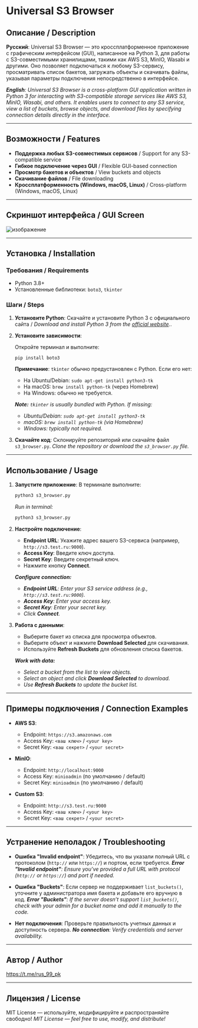 # Universal S3 Browser

## Описание / Description

**Русский**:
Universal S3 Browser — это кроссплатформенное приложение с графическим интерфейсом (GUI), написанное на Python 3, для работы с S3-совместимыми хранилищами, такими как AWS S3, MinIO, Wasabi и другими. Оно позволяет подключаться к любому S3-сервису, просматривать список бакетов, загружать объекты и скачивать файлы, указывая параметры подключения непосредственно в интерфейсе.

***English**:
Universal S3 Browser is a cross-platform GUI application written in Python 3 for interacting with S3-compatible storage services like AWS S3, MinIO, Wasabi, and others. It enables users to connect to any S3 service, view a list of buckets, browse objects, and download files by specifying connection details directly in the interface.*

---

## Возможности / Features

- **Поддержка любых S3-совместимых сервисов** / Support for any S3-compatible service
- **Гибкое подключение через GUI** / Flexible GUI-based connection
- **Просмотр бакетов и объектов** / View buckets and objects
- **Скачивание файлов** / File downloading
- **Кроссплатформенность (Windows, macOS, Linux)** / Cross-platform (Windows, macOS, Linux)

---

## Скриншот интерфейса / GUI Screen
![изображение](https://github.com/user-attachments/assets/a1f9e5a3-11d3-48ed-a9ac-4f37eeae4ebe)

---

## Установка / Installation

### Требования / Requirements
- Python 3.8+
- Установленные библиотеки: `boto3`, `tkinter`

### Шаги / Steps

1. **Установите Python**:
   Скачайте и установите Python 3 с официального сайта / *Download and install Python 3 from the [official website](https://www.python.org/downloads/).*.

2. **Установите зависимости**:
   
   Откройте терминал и выполните:
   ```bash
   pip install boto3
   ```

   **Примечание**: `tkinter` обычно предустановлен с Python. Если его нет:
   - На Ubuntu/Debian: `sudo apt-get install python3-tk`
   - На macOS: `brew install python-tk` (через Homebrew)
   - На Windows: обычно не требуется.
 
   ***Note:** `tkinter` is usually bundled with Python. If missing:*
   - *Ubuntu/Debian: `sudo apt-get install python3-tk`*
   - *macOS: `brew install python-tk` (via Homebrew)*
   - *Windows: typically not required.*

3. **Скачайте код**:
   Склонируйте репозиторий или скачайте файл `s3_browser.py`.
   *Clone the repository or download the `s3_browser.py` file.*

---

## Использование / Usage

1. **Запустите приложение**:
   В терминале выполните:
   ```bash
   python3 s3_browser.py
   ```
   *Run in terminal:*
   ```bash
   python3 s3_browser.py
   ```

2. **Настройте подключение**:
   - **Endpoint URL**: Укажите адрес вашего S3-сервиса (например, `http://s3.test.ru:9000`).
   - **Access Key**: Введите ключ доступа.
   - **Secret Key**: Введите секретный ключ.
   - Нажмите кнопку **Connect**.

   ***Configure connection:***
    - ***Endpoint URL**: Enter your S3 service address (e.g., `http://s3.test.ru:9000`).*
    - ***Access Key**: Enter your access key.*
    - ***Secret Key**: Enter your secret key.*
    - *Click **Connect**.*

3. **Работа с данными**:
   - Выберите бакет из списка для просмотра объектов.
   - Выберите объект и нажмите **Download Selected** для скачивания.
   - Используйте **Refresh Buckets** для обновления списка бакетов.

   ***Work with data:***
   - *Select a bucket from the list to view objects.*
   - *Select an object and click **Download Selected** to download.*
   - *Use **Refresh Buckets** to update the bucket list.*

---

## Примеры подключения / Connection Examples

- **AWS S3**:
  - Endpoint: `https://s3.amazonaws.com`
  - Access Key: `<ваш ключ>` / `<your key>`
  - Secret Key: `<ваш секрет>` / `<your secret>`

- **MinIO**:
  - Endpoint: `http://localhost:9000`
  - Access Key: `minioadmin` (по умолчанию / default)
  - Secret Key: `minioadmin` (по умолчанию / default)

- **Custom S3**:
  - Endpoint: `http://s3.test.ru:9000`
  - Access Key: `<ваш ключ>` / `<your key>`
  - Secret Key: `<ваш секрет>` / `<your secret>`

---

## Устранение неполадок / Troubleshooting

- **Ошибка "Invalid endpoint"**: Убедитесь, что вы указали полный URL с протоколом (`http://` или `https://`) и портом, если требуется.
  ***Error "Invalid endpoint"**: Ensure you’ve provided a full URL with protocol (`http://` or `https://`) and port if needed.*

- **Ошибка "Buckets"**: Если сервер не поддерживает `list_buckets()`, уточните у администратора имя бакета и добавьте его вручную в код.
  ***Error "Buckets"**: If the server doesn’t support `list_buckets()`, check with your admin for a bucket name and add it manually to the code.*

- **Нет подключения**: Проверьте правильность учетных данных и доступность сервера.
  ***No connection**: Verify credentials and server availability.*

---

## Автор / Author

https://t.me/rus_99_pk

---

## Лицензия / License

MIT License — используйте, модифицируйте и распространяйте свободно!
*MIT License — feel free to use, modify, and distribute!*
